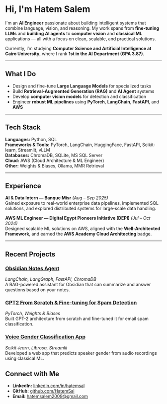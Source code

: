 # Hi, I'm Hatem Salem

I'm an **AI Engineer** passionate about building intelligent systems that combine language, vision, and reasoning. My work spans from **fine-tuning LLMs** and **building AI agents** to **computer vision** and **classical ML** applications — all with a focus on clean, scalable, and practical solutions.

Currently, I’m studying **Computer Science and Artificial Intelligence at Cairo University**, where I rank **1st in the AI Department (GPA 3.87)**.  

---

## What I Do

- Design and fine-tune **Large Language Models** for specialized tasks  
- Build **Retrieval-Augmented Generation (RAG)** and **AI Agent** systems  
- Develop **computer vision models** for detection and classification  
- Engineer **robust ML pipelines** using **PyTorch**, **LangChain**, **FastAPI**, and **AWS**

---

## Tech Stack

**Languages:** Python, SQL  
**Frameworks & Tools:** PyTorch, LangChain, HuggingFace, FastAPI, Scikit-learn, Streamlit, vLLM  
**Databases:** ChromaDB, SQLite, MS SQL Server  
**Cloud:** AWS (Cloud Architecture & ML Engineer)  
**Other:** Weights & Biases, Ollama, MMR Retrieval  

---

## Experience

**AI & Data Intern — Banque Misr** *(Aug – Sep 2025)*  
Gained exposure to real-world enterprise data pipelines, implemented SQL solutions, and explored distributed systems for large-scale data handling.

**AWS ML Engineer — Digital Egypt Pioneers Initiative (DEPI)** *(Jul – Oct 2024)*  
Designed scalable ML solutions on AWS, aligned with the **Well-Architected Framework**, and earned the **AWS Academy Cloud Architecting** badge.

---

## Recent Projects

### [Obsidian Notes Agent](https://github.com/HatemSal/ObsidianNotes-Assistant)
*LangChain, LangGraph, FastAPI, ChromaDB*  
A RAG-powered assistant for Obsidian that can summarize and answer questions based on your notes.  

### [GPT2 From Scratch & Fine-tuning for Spam Detection](https://github.com/HatemSal/gpt2fromscratch)
*PyTorch, Weights & Biases*  
Built GPT-2 architecture from scratch and fine-tuned it for email spam classification.  

### [Voice Gender Classification App](https://github.com/HatemSal/Voice_Gender_Classification)
*Scikit-learn, Librosa, Streamlit*  
Developed a web app that predicts speaker gender from audio recordings using classical ML.  



## Connect with Me

- **LinkedIn:** [linkedin.com/in/hatemsal](https://www.linkedin.com/in/hatemsal/)  
- **GitHub:** [github.com/HatemSal](https://github.com/HatemSal)  
- **Email:** [hatemsalem2009@gmail.com](mailto:hatemsalem2009@gmail.com)
